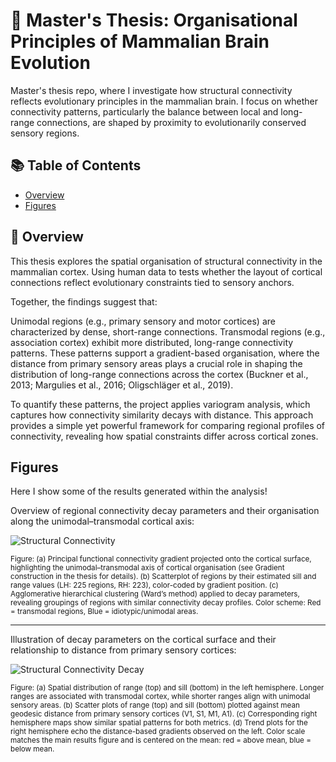# 🧠 Master's Thesis: Organisational Principles of Mammalian Brain Evolution

Master's thesis repo, where I investigate how structural connectivity reflects evolutionary principles in the mammalian brain. I focus on whether connectivity patterns, particularly the balance between local and long-range connections, are shaped by proximity to evolutionarily conserved sensory regions.

## 📚 Table of Contents

- [Overview](#overview)
- [Figures](#figure-example)


## 🧬 Overview

This thesis explores the spatial organisation of structural connectivity in the mammalian cortex. Using human data to tests whether the layout of cortical connections reflect evolutionary constraints tied to sensory anchors.

Together, the findings suggest that:

Unimodal regions (e.g., primary sensory and motor cortices) are characterized by dense, short-range connections.
Transmodal regions (e.g., association cortex) exhibit more distributed, long-range connectivity patterns.
These patterns support a gradient-based organisation, where the distance from primary sensory areas plays a crucial role in shaping the distribution of long-range connections across the cortex (Buckner et al., 2013; Margulies et al., 2016; Oligschläger et al., 2019).

To quantify these patterns, the project applies variogram analysis, which captures how connectivity similarity decays with distance. This approach provides a simple yet powerful framework for comparing regional profiles of connectivity, revealing how spatial constraints differ across cortical zones.

## Figures

Here I show some of the results generated within the analysis!

Overview of regional connectivity decay parameters and their organisation along the unimodal–transmodal cortical axis:

![Structural Connectivity](https://github.com/user-attachments/assets/6a957da2-4880-404c-9d0d-791f6b17b434)

<sub>
Figure:
(a) Principal functional connectivity gradient projected onto the cortical surface, highlighting the unimodal–transmodal axis of cortical organisation (see Gradient construction in the thesis for details).
(b) Scatterplot of regions by their estimated sill and range values (LH: 225 regions, RH: 223), color-coded by gradient position.
(c) Agglomerative hierarchical clustering (Ward’s method) applied to decay parameters, revealing groupings of regions with similar connectivity decay profiles.
Color scheme: Red = transmodal regions, Blue = idiotypic/unimodal areas.
</sub>

---
Illustration of decay parameters on the cortical surface and their relationship to distance from primary sensory cortices:

![Structural Connectivity Decay](https://github.com/user-attachments/assets/b35ddde1-8f8e-4654-9172-950108045f6c)

<sub> Figure:
(a) Spatial distribution of range (top) and sill (bottom) in the left hemisphere. Longer ranges are associated with transmodal cortex, while shorter ranges align with unimodal sensory areas.
(b) Scatter plots of range (top) and sill (bottom) plotted against mean geodesic distance from primary sensory cortices (V1, S1, M1, A1).
(c) Corresponding right hemisphere maps show similar spatial patterns for both metrics.
(d) Trend plots for the right hemisphere echo the distance-based gradients observed on the left.
Color scale matches the main results figure and is centered on the mean: red = above mean, blue = below mean.
</sub> 





